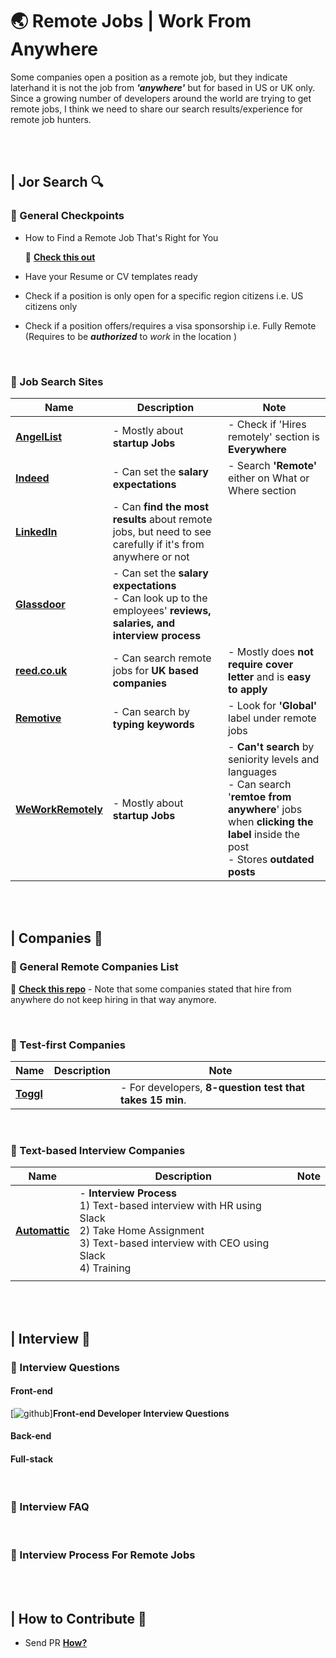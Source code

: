 # 🌏 Remote Jobs | Work From Anywhere 

Some companies open a position as a remote job, but they indicate laterhand it is not the job from **_'anywhere'_** but for based in US or UK only. Since a growing number of developers around the world are trying to get remote jobs, I think we need to share our search results/experience for remote job hunters.

<br /><br />

## | Jor Search 🔍

### 📍 General Checkpoints

* How to Find a Remote Job That's Right for You  

  🔗 **[Check this out](https://weworkremotely.com/how-to-find-a-remote-job-that-is-right-for-you)**

* Have your Resume or CV templates ready

* Check if a position is only open for a specific region citizens
  i.e. US citizens only

* Check if a position offers/requires a visa sponsorship
  i.e. Fully Remote (Requires to be ***authorized*** to *work* in the location )

<br />

### 📍 Job Search Sites

| Name                                              | Description                                                  | Note                                                         |
| ------------------------------------------------- | ------------------------------------------------------------ | ------------------------------------------------------------ |
| **[AngelList](https://angel.co/jobs)**            | - Mostly about **startup Jobs**                              | - Check if 'Hires remotely' section is **Everywhere**        |
| **[Indeed](https://www.indeed.com/)**             | - Can set the **salary expectations**                        | - Search **'Remote'** either on What or Where section        |
| **[LinkedIn](https://www.linkedin.com/jobs/)**    | - Can **find the most results** about remote jobs, but need to see carefully if it's from anywhere or not |                                                              |
| **[Glassdoor](https://www.glassdoor.com/)**       | - Can set the **salary expectations**<br />- Can look up to the employees' **reviews, salaries, and interview process** |                                                              |
| **[reed.co.uk](https://www.reed.co.uk/)**         | - Can search remote jobs for **UK based companies**          | - Mostly does **not require cover letter** and is **easy to apply** |
| **[Remotive](https://remotive.io/)**              | - Can search by **typing keywords**                          | - Look for **'Global'** label under remote jobs              |
| **[WeWorkRemotely](https://weworkremotely.com/)** | - Mostly about **startup Jobs**                              | - **Can't search** by seniority levels and languages <br />- Can search '**remtoe from anywhere**' jobs when **clicking the label** inside the post<br />- Stores **outdated posts** |



<br /><br />

 ## | Companies 🏢

### 📍 General Remote Companies List

🔗 **[Check this repo](https://github.com/remoteintech/remote-jobs)** - Note that some companies stated that hire from anywhere do not keep hiring in that way anymore.

<br />

### 📍 Test-first Companies

| Name                                 | Description | Note                                                      |
| ------------------------------------ | ----------- | --------------------------------------------------------- |
| **[Toggl](https://toggl.com/jobs/)** |             | - For developers, **8-question test  that takes 15 min**. |

<br />

### 📍 Text-based Interview Companies

| Name                                      | Description                                                  | Note |
| ----------------------------------------- | ------------------------------------------------------------ | ---- |
| **[Automattic](https://automattic.com/)** | - **Interview Process**<br />  1) Text-based interview with HR using Slack<br />  2) Take Home Assignment<br />  3) Text-based interview with CEO using Slack<br />  4) Training |      |
|                                           |                                                              |      |

<br /><br />

## | Interview 💼

### 📍 Interview Questions

#### 	Front-end

   [![github](https://github.com/h5bp/Front-end-Developer-Interview-Questions)]**Front-end Developer Interview Questions**

#### Back-end

#### Full-stack

<br />

### 📍 Interview FAQ

<br />

### 📍 Interview Process For Remote Jobs

<br /><br />

## | How to Contribute 🙋

- Send PR **[How?]()**


<!-- Please don't remove this: Icons From https://github.com/neilorangepeel/Free-Social-Icons -->
<!-- display the social media buttons in your README -->

[blog]: https://i.ibb.co/K9xQSRq/Blog.png
[facebook]: https://i.ibb.co/7WCJYLZ/Facebook.png
[github]: https://i.ibb.co/2FCZzF0/Github.png
[instagram]: https://i.ibb.co/tHQfdw2/Instagram.png
[linkedin]: https://i.ibb.co/MPZcV7k/LinkedIN.png
[mail]: https://i.ibb.co/fxQHSXX/Mail.png
[twitter]: https://i.ibb.co/WnfxYtW/Twitter.png
[youtube]: https://i.ibb.co/r2zPCcM/YouTube.png

<!-- Please don't remove this: Icons From https://github.com/neilorangepeel/Free-Social-Icons -->
